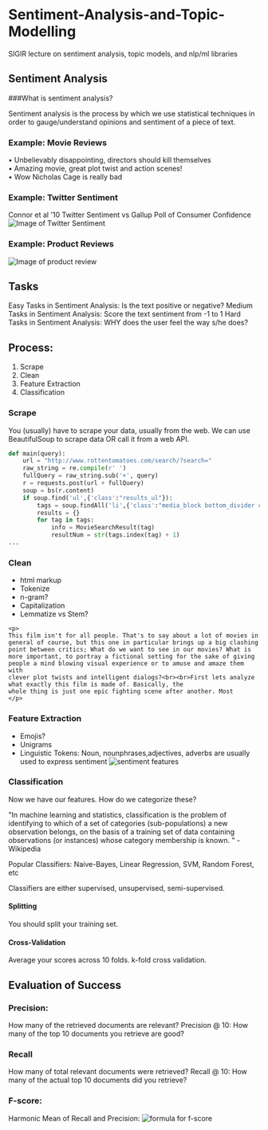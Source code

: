 # Sentiment-Analysis-and-Topic-Modelling
SIGIR lecture on sentiment analysis, topic models, and nlp/ml libraries

## Sentiment Analysis
###What is sentiment analysis? <br>

Sentiment analysis is the process by which we use statistical techniques in order to gauge/understand opinions and sentiment of a piece of text. <br>

### Example: Movie Reviews  <br>
• Unbelievably disappointing, directors should kill themselves  <br>
• Amazing movie, great plot twist and action scenes!  <br>
• Wow Nicholas Cage is really bad  <br>

### Example: Twitter Sentiment
Connor et al '10
Twitter Sentiment vs Gallup Poll of Consumer Confidence
![Image of Twitter Sentiment](https://cloud.githubusercontent.com/assets/7456865/19132943/8a9fb33e-8b1b-11e6-9a6f-270d7203e1a8.png)

### Example: Product Reviews
![Image of product review](https://cloud.githubusercontent.com/assets/7456865/19133130/5b2c5eb2-8b1c-11e6-8867-8eadcaca58ca.png)

## Tasks
Easy Tasks in Sentiment Analysis: Is the text positive or negative?
Medium Tasks in Sentiment Analysis: Score the text sentiment from -1 to 1
Hard Tasks in Sentiment Analysis: WHY does the user feel the way s/he does?

## Process:
1) Scrape
2) Clean
3) Feature Extraction
4) Classification

### Scrape
You (usually) have to scrape your data, usually from the web. We can use BeautifulSoup to scrape data OR call it from a web API.

```python 
def main(query):
	url = "http://www.rottentomatoes.com/search/?search="
	raw_string = re.compile(r' ')
	fullQuery = raw_string.sub('+', query)
	r = requests.post(url + fullQuery)
	soup = bs(r.content)
	if soup.find('ul',{'class':"results_ul"}):
		tags = soup.findAll('li',{'class':"media_block bottom_divider clearfix"})
		results = {}
		for tag in tags:
			info = MovieSearchResult(tag)
			resultNum = str(tags.index(tag) + 1)
...
```

### Clean
- html markup
- Tokenize
- n-gram?
- Capitalization
- Lemmatize vs Stem?

```
<p>
This film isn't for all people. That's to say about a lot of movies in
general of course, but this one in particular brings up a big clashing
point between critics; What do we want to see in our movies? What is
more important, to portray a fictional setting for the sake of giving
people a mind blowing visual experience or to amuse and amaze them with
clever plot twists and intelligent dialogs?<br><br>First lets analyze what exactly this film is made of. Basically, the
whole thing is just one epic fighting scene after another. Most
</p>

```

### Feature Extraction

- Emojis?
- Unigrams
- Linguistic Tokens:  Noun, nounphrases,adjectives, adverbs are usually used to express sentiment
![sentiment features](https://cloud.githubusercontent.com/assets/7456865/19133823/fea2bbba-8b1f-11e6-8ef7-cd22a497a0e1.png)

### Classification

Now we have our features. How do we categorize these?

"In machine learning and statistics, classification is the problem of identifying to which of a set of categories (sub-populations) a new observation belongs, on the basis of a training set of data containing observations (or instances) whose category membership is known. " - Wikipedia

Popular Classifiers: Naive-Bayes, Linear Regression, SVM, Random Forest, etc

Classifiers are either supervised, unsupervised, semi-supervised.

#### Splitting

You should split your training set.

#### Cross-Validation

Average your scores across 10 folds. k-fold cross validation.

## Evaluation of Success

### Precision:
How many of the retrieved documents are relevant?
Precision @ 10: How many of the top 10 documents you retrieve are good?


### Recall
How many of total relevant documents were retrieved?
Recall @ 10: How many of the actual top 10 documents did you retrieve?

### F-score:
Harmonic Mean of Recall and Precision:
![formula for f-score](https://cloud.githubusercontent.com/assets/7456865/19134136/cb2b5894-8b21-11e6-8413-5512f6d6d43a.png)



